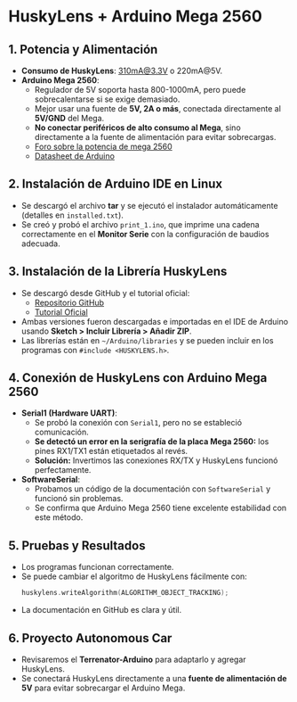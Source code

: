 # HuskyLens + Arduino Mega 2560

## 1. Potencia y Alimentación
- **Consumo de HuskyLens**: 310mA@3.3V o 220mA@5V.
- **Arduino Mega 2560**:
  - Regulador de 5V soporta hasta 800-1000mA, pero puede sobrecalentarse si se exige demasiado.
  - Mejor usar una fuente de **5V, 2A o más**, conectada directamente al **5V/GND** del Mega.
  - **No conectar periféricos de alto consumo al Mega**, sino directamente a la fuente de alimentación para evitar sobrecargas.
  - [Foro sobre la potencia de mega 2560](https://forum.arduino.cc/t/max-current-draw-mega-2560/680799/4)
  - [Datasheet de Arduino](https://docs.arduino.cc/resources/datasheets/A000067-datasheet.pdf)
  
## 2. Instalación de Arduino IDE en Linux
- Se descargó el archivo **tar** y se ejecutó el instalador automáticamente (detalles en `installed.txt`).
- Se creó y probó el archivo `print_1.ino`, que imprime una cadena correctamente en el **Monitor Serie** con la configuración de baudios adecuada.

## 3. Instalación de la Librería HuskyLens
- Se descargó desde GitHub y el tutorial oficial:
  - [Repositorio GitHub](https://github.com/HuskyLens/HUSKYLENSArduino)
  - [Tutorial Oficial](https://wiki.dfrobot.com/HUSKYLENS_V1.0_SKU_SEN0305_SEN0336#target_28)
- Ambas versiones fueron descargadas e importadas en el IDE de Arduino usando **Sketch > Incluir Librería > Añadir ZIP**.
- Las librerías están en `~/Arduino/libraries` y se pueden incluir en los programas con `#include <HUSKYLENS.h>`.

## 4. Conexión de HuskyLens con Arduino Mega 2560
- **Serial1 (Hardware UART)**:
  - Se probó la conexión con `Serial1`, pero no se estableció comunicación.
  - **Se detectó un error en la serigrafía de la placa Mega 2560:** los pines RX1/TX1 están etiquetados al revés.
  - **Solución:** Invertimos las conexiones RX/TX y HuskyLens funcionó perfectamente.
- **SoftwareSerial**:
  - Probamos un código de la documentación con `SoftwareSerial` y funcionó sin problemas.
  - Se confirma que Arduino Mega 2560 tiene excelente estabilidad con este método.

## 5. Pruebas y Resultados
- Los programas funcionan correctamente.
- Se puede cambiar el algoritmo de HuskyLens fácilmente con:
  ```cpp
  huskylens.writeAlgorithm(ALGORITHM_OBJECT_TRACKING);
  ```
- La documentación en GitHub es clara y útil.

## 6. Proyecto Autonomous Car
- Revisaremos el **Terrenator-Arduino** para adaptarlo y agregar HuskyLens.
- Se conectará HuskyLens directamente a una **fuente de alimentación de 5V** para evitar sobrecargar el Arduino Mega.


